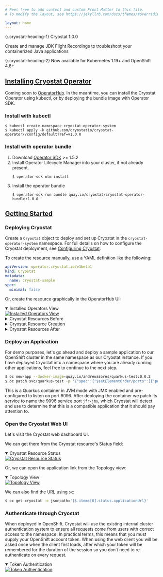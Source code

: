 ```yaml
---
# Feel free to add content and custom Front Matter to this file.
# To modify the layout, see https://jekyllrb.com/docs/themes/#overriding-theme-defaults

layout: home
---
```


{:.cryostat-heading-1}
Cryostat 1.0.0

Create and manage JDK Flight Recordings to troubleshoot your containerized Java applications

{:.cryostat-heading-2}
Now available for Kubernetes 1.19+ and OpenShift 4.6+

## [Installing Cryostat Operator](#installing-cryostat-operator)
Coming soon to [OperatorHub](https://operatorhub.io/). In the meantime, you can install
the Cryostat Operator using kubectl, or by deploying the bundle image with Operator SDK.

### Install with kubectl
```
$ kubectl create namespace cryostat-operator-system
$ kubectl apply -k github.com/cryostatio/cryostat-operator//config/default?ref=v1.0.0
```

### Install with operator bundle
1. Download [Operator SDK](https://github.com/operator-framework/operator-sdk/releases/tag/v1.5.2) >= 1.5.2
2. Install Operator Lifecycle Manager into your cluster, if not already present.
    ```
    $ operator-sdk olm install
    ```
3. Install the operator bundle
    ```
    $ operator-sdk run bundle quay.io/cryostat/cryostat-operator-bundle:1.0.0
    ```

## [Getting Started](#getting-started)

### Deploying Cryostat
Create a `Cryostat` object to deploy and set up Cryostat in the `cryostat-operator-system` namespace. For
full details on how to configure the Cryostat deployment, see
[Configuring Cryostat](https://github.com/cryostatio/cryostat-operator/blob/v1.0.0/docs/config.md).

To create the resource manually, use a YAML definition like the following:

```yaml
apiVersion: operator.cryostat.io/v1beta1
kind: Cryostat
metadata:
  name: cryostat-sample
spec:
  minimal: false
```

Or, create the resource graphically in the OperatorHub UI:

<details open>
  <summary>Installed Operators View</summary>
  <a href="{{site.url}}/images/installed-operators.png" target="_blank">
    <img src="{{site.url}}/images/installed-operators.png" alt="Installed Operators View">
  </a>
</details>
<details>
  <summary>Cryostat Resources Before</summary>
  <a href="{{site.url}}/images/cryostat-resources-before.png" target="_blank">
    <img src="{{site.url}}/images/cryostat-resources-before.png" alt="Cryostat Resources Before">
  </a>
</details>
<details>
  <summary>Cryostat Resource Creation</summary>
  <a href="{{site.url}}/images/cryostat-resource-creation.png" target="_blank">
    <img src="{{site.url}}/images/cryostat-resource-creation.png" alt="Cryostat Resource Creation Wizard">
  </a>
</details>
<details>
  <summary>Cryostat Resources After</summary>
  <a href="{{site.url}}/images/cryostat-resources-after.png" target="_blank">
    <img src="{{site.url}}/images/cryostat-resources-after.png" alt="Cryostat Resources After">
  </a>
</details>

### Deploy an Application
For demo purposes, let's go ahead and deploy a sample application to our
OpenShift cluster in the same namespace as our Cryostat instance. If you have
deployed Cryostat into a namespace where you are already running other
applications, feel free to continue to the next step.

```bash
$ oc new-app --docker-image=quay.io/andrewazores/quarkus-test:0.0.2
$ oc patch svc/quarkus-test -p '{"spec":{"$setElementOrder/ports":[{"port":9096},{"port":9999}],"ports":[{"name":"jfr-jmx","port":9096}]}}'
```

This is a Quarkus container in JVM mode with JMX enabled and pre-configured to
listen on port 9096.  After deploying the container we patch its service to
name the 9096 service port `jfr-jmx`, which Cryostat will detect and use to
determine that this is a compatible application that it should pay attention to.

### Open the Cryostat Web UI
Let's visit the Cryostat web dashboard UI.

We can get there from the Cryostat resource's Status field:

<details open>
  <summary>Cryostat Resource Status</summary>
  <a href="{{site.url}}/images/cryostat-resource-status.png" target="_blank">
    <img src="{{site.url}}/images/cryostat-resource-status.png" alt="Cryostat Resource Status">
  </a>
</details>

Or, we can open the application link from the Topology view:

<details open>
  <summary>Topology View</summary>
  <a href="{{site.url}}/images/topology-view.png" target="_blank">
    <img src="{{site.url}}/images/topology-view.png" alt="Topology View">
  </a>
</details>

We can also find the URL using `oc`:
```bash
$ oc get cryostat -o jsonpath='{$.items[0].status.applicationUrl}'
```

### Authenticate through Cryostat
When deployed in OpenShift, Cryostat will use the existing internal cluster
authentication system to ensure all requests come from users with correct
access to the namespace. In practical terms, this means that you must supply
your OpenShift account token. When using the web client you will be asked once
when the client first loads, after which your token will be remembered for the
duration of the session so you don't need to re-authenticate on every request.

<details open>
  <summary>Token Authentication</summary>
  <a href="{{site.url}}/images/token-auth-page.png" target="_blank">
    <img src="{{site.url}}/images/token-auth-page.png" alt="Token Authentication">
  </a>
</details>
